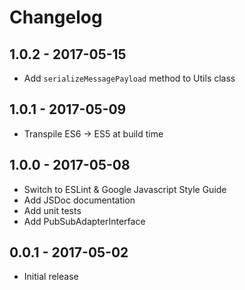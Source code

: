 # Changelog

## 1.0.2 - 2017-05-15

* Add `serializeMessagePayload` method to Utils class

## 1.0.1 - 2017-05-09

* Transpile ES6 -> ES5 at build time

## 1.0.0 - 2017-05-08

* Switch to ESLint & Google Javascript Style Guide
* Add JSDoc documentation
* Add unit tests
* Add PubSubAdapterInterface

## 0.0.1 - 2017-05-02

* Initial release
